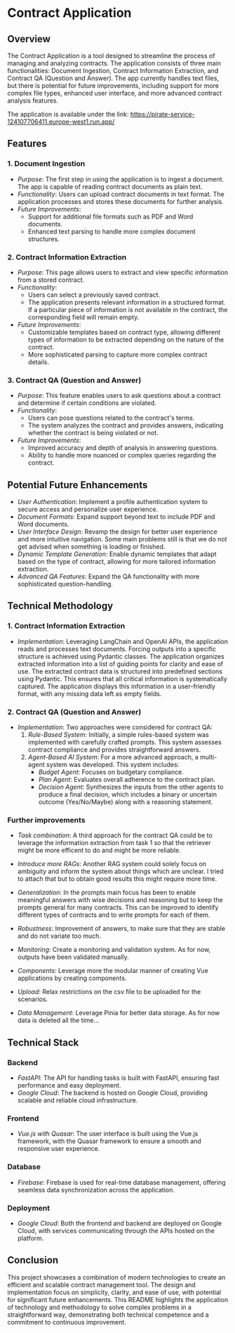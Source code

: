 # Contract Application

## Overview

The Contract Application is a tool designed to streamline the process of managing and analyzing contracts. The application consists of three main functionalities: Document Ingestion, Contract Information Extraction, and Contract QA (Question and Answer). The app currently handles text files, but there is potential for future improvements, including support for more complex file types, enhanced user interface, and more advanced contract analysis features.

The application is available under the link: https://pirate-service-124107706411.europe-west1.run.app/

## Features

### 1. Document Ingestion

- *Purpose*: The first step in using the application is to ingest a document. The app is capable of reading contract documents as plain text.
- *Functionality*: Users can upload contract documents in text format. The application processes and stores these documents for further analysis.
- *Future Improvements*:
  - Support for additional file formats such as PDF and Word documents.
  - Enhanced text parsing to handle more complex document structures.

### 2. Contract Information Extraction

- *Purpose*: This page allows users to extract and view specific information from a stored contract.
- *Functionality*: 
  - Users can select a previously saved contract.
  - The application presents relevant information in a structured format. If a particular piece of information is not available in the contract, the corresponding field will remain empty.
- *Future Improvements*:
  - Customizable templates based on contract type, allowing different types of information to be extracted depending on the nature of the contract.
  - More sophisticated parsing to capture more complex contract details.

### 3. Contract QA (Question and Answer)

- *Purpose*: This feature enables users to ask questions about a contract and determine if certain conditions are violated.
- *Functionality*: 
  - Users can pose questions related to the contract's terms.
  - The system analyzes the contract and provides answers, indicating whether the contract is being violated or not.
- *Future Improvements*:
  - Improved accuracy and depth of analysis in answering questions.
  - Ability to handle more nuanced or complex queries regarding the contract.

## Potential Future Enhancements

- *User Authentication*: Implement a profile authentication system to secure access and personalize user experience.
- *Document Formats*: Expand support beyond text to include PDF and Word documents.
- *User Interface Design*: Revamp the design for better user experience and more intuitive navigation. Some main problems still is that we do not get advised when something is loading or finished.
- *Dynamic Template Generation*: Enable dynamic templates that adapt based on the type of contract, allowing for more tailored information extraction.
- *Advanced QA Features*: Expand the QA functionality with more sophisticated question-handling.

## Technical Methodology

### 1. Contract Information Extraction
- *Implementation*: Leveraging LangChain and OpenAI APIs, the application reads and processes text documents. Forcing outputs into a specific structure is achieved using Pydantic classes. The application organizes extracted information into a list of guiding points for clarity and ease of use.
  The extracted contract data is structured into predefined sections using Pydantic. This ensures that all critical information is systematically captured. The application displays this information in a user-friendly format, with any missing data left as empty fields.

### 2. Contract QA (Question and Answer)
- *Implementation*: Two approaches were considered for contract QA:
  1. *Rule-Based System*: Initially, a simple rules-based system was implemented with carefully crafted prompts. This system assesses contract compliance and provides straightforward answers.
  2. *Agent-Based AI System*: For a more advanced approach, a multi-agent system was developed. This system includes:
     - *Budget Agent*: Focuses on budgetary compliance.
     - *Plan Agent*: Evaluates overall adherence to the contract plan.
     - *Decision Agent*: Synthesizes the inputs from the other agents to produce a final decision, which includes a binary or uncertain outcome (Yes/No/Maybe) along with a reasoning statement.

### Further improvements
- *Task combination*: A third approach for the contract QA could be to leverage the information extraction from task 1 so that the retriever might be more efficent to do and might be more reliable. 
- *Introduce more RAGs*: Another RAG system could solely focus on ambiguity and inform the system about things which are unclear. I tried to attach that but to obtain good results this might require more time.
- *Generalization*: In the prompts main focus has been to enable meaningful answers with wise decisions and reasoning but to keep the prompts general for many contracts. This can be improved to identify different types of contracts and to write prompts for each of them. 
- *Robustness*: Improvement of answers, to make sure that they are stable and do not variate too much. 
- *Monitoring*: Create a monitoring and validation system. As for now, outputs have been validated manually. 

- *Components*: Leverage more the modular manner of creating Vue applications by creating components.
- *Upload*: Relax restrictions on the csv file to be uploaded for the scenarios.  
- *Data Management*: Leverage Pinia for better data storage. As for now data is deleted all the time...


## Technical Stack

### Backend
- *FastAPI*: The API for handling tasks is built with FastAPI, ensuring fast performance and easy deployment.
- *Google Cloud*: The backend is hosted on Google Cloud, providing scalable and reliable cloud infrastructure.

### Frontend
- *Vue.js with Quasar*: The user interface is built using the Vue.js framework, with the Quasar framework to ensure a smooth and responsive user experience.
  
### Database
- *Firebase*: Firebase is used for real-time database management, offering seamless data synchronization across the application.

### Deployment
- *Google Cloud*: Both the frontend and backend are deployed on Google Cloud, with services communicating through the APIs hosted on the platform.

## Conclusion

This project showcases a combination of modern technologies to create an efficient and scalable contract management tool. The design and implementation focus on simplicity, clarity, and ease of use, with potential for significant future enhancements. This README highlights the application of technology and methodology to solve complex problems in a straightforward way, demonstrating both technical competence and a commitment to continuous improvement.